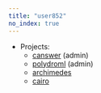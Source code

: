 ```yaml
---
title: "user852"
no_index: true
---
```


* Projects:
  * [canswer](/projects/canswer/) (admin)
  * [polydroml](/projects/polydroml/) (admin)
  * [archimedes](/projects/archimedes/)
  * [cairo](/projects/cairo/)
